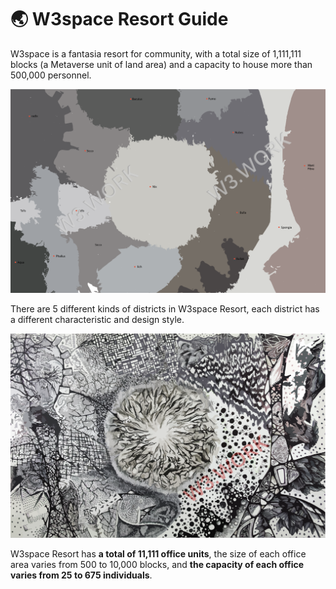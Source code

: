 # 🌏 W3space Resort Guide

W3space is a fantasia resort for community, with a total size of 1,111,111 blocks (a Metaverse unit of land area) and a capacity to house more than 500,000 personnel.&#x20;

![](../../.gitbook/assets/7.png)

There are 5 different kinds of districts in W3space Resort, each district has a different characteristic and design style.&#x20;

![](../../.gitbook/assets/8.png)

W3space Resort has **a total of 11,111 office units**, the size of each office area varies from 500 to 10,000 blocks, and **the capacity of each office varies from 25 to 675 individuals**.
